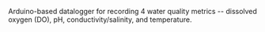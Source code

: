 Arduino-based datalogger for recording 4 water quality metrics -- dissolved oxygen (DO), pH, conductivity/salinity, and temperature.
